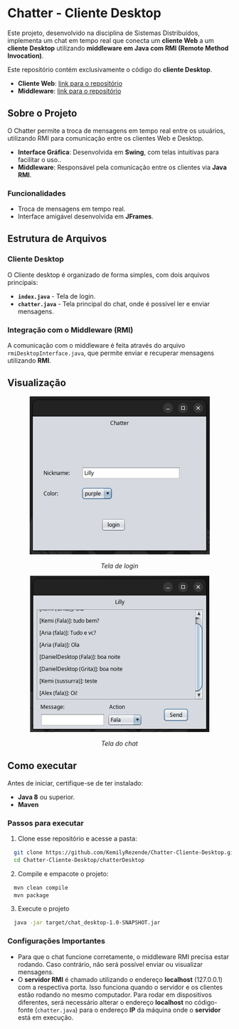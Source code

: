# Chatter - Cliente Desktop

Este projeto, desenvolvido na disciplina de Sistemas Distribuídos, implementa um chat em tempo real que conecta um **cliente Web** a um **cliente Desktop** utilizando **middleware em Java com RMI (Remote Method Invocation)**.

Este repositório contém exclusivamente o código do **cliente Desktop**.

  - **Cliente Web**: [link para o repositório](https://github.com/KemilyRezende/Chatter)
  - **Middleware**: [link para o repositório](https://github.com/KemilyRezende/Chatter-Middleware)

## Sobre o Projeto

O Chatter permite a troca de mensagens em tempo real entre os usuários, utilizando RMI para comunicação entre os clientes Web e Desktop.
  - **Interface Gráfica**: Desenvolvida em **Swing**, com telas intuitivas para facilitar o uso..
  - **Middleware**: Responsável pela comunicação entre os clientes via **Java RMI**.

### Funcionalidades

- Troca de mensagens em tempo real.
- Interface amigável desenvolvida em **JFrames**.

## Estrutura de Arquivos

### Cliente Desktop

O Cliente desktop é organizado de forma simples, com dois arquivos principais: 

  - **`index.java`** - Tela de login.
  - **`chatter.java`** - Tela principal do chat, onde é possível ler e enviar mensagens.

### Integração com o Middleware (RMI)

A comunicação com o middleware é feita através do arquivo `rmiDesktopInterface.java`, que permite enviar e recuperar mensagens utilizando **RMI**.

## Visualização


<p align="center">
  <img src="https://github.com/KemilyRezende/Chatter-Cliente-Desktop/blob/main/telas/login.png" alt="Tela de login">
</p>
<p align="center"><em>Tela de login</em></p>

<p align="center">
  <img src="https://github.com/KemilyRezende/Chatter-Cliente-Desktop/blob/main/telas/chat.png" alt="Tela do chat">
</p>
<p align="center"><em>Tela do chat</em></p>


## Como executar

Antes de iniciar, certifique-se de ter instalado:
  - **Java 8** ou superior.
  - **Maven**

### Passos para executar


1. Clone esse repositório e acesse a pasta:
  ```bash
    git clone https://github.com/KemilyRezende/Chatter-Cliente-Desktop.git
    cd Chatter-Cliente-Desktop/chatterDesktop
  ```

2. Compile e empacote o projeto:
  ```bash
    mvn clean compile
    mvn package
  ```

3. Execute o projeto
  ```bash
    java -jar target/chat_desktop-1.0-SNAPSHOT.jar 
  ```

### Configurações Importantes

- Para que o chat funcione corretamente, o middleware RMI precisa estar rodando. Caso contrário, não será possível enviar ou visualizar mensagens.
- O **servidor RMI** é chamado utilizando o endereço **localhost** (127.0.0.1) com a respectiva porta. Isso funciona quando o servidor e os clientes estão rodando no mesmo computador. Para rodar em dispositivos diferentes, será necessário alterar o endereço **localhost** no código-fonte (`chatter.java`) para o endereço **IP** da máquina onde o **servidor** está em execução.
